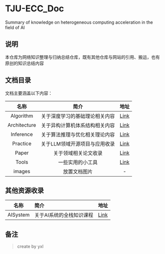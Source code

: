 # TJU-ECC_Doc
Summary of knowledge on heterogeneous computing acceleration in the field of AI


## 说明

本仓库为网络知识整理与归纳总结仓库，既有其他仓库与网站的引用、搬运，也有原创的知识总结内容




## 文档目录

文档主要涵盖以下内容：

| 名称  | 简介       | 地址    |
|:---:|:-----:|:---:|
| Algorithm | 关于深度学习的基础理论相关内容|[Link](./Algorithm/README.md)|
| Architecture | 关于异构计算机体系结构相关内容|[Link](./Architecture/README.md)|
| Inference | 关于算法推理与优化相关理论内容 |[Link](./Inference/README.md)|
| Practice | 关于LLM领域开源项目与应用收录 |[Link](./Practice/README.md)|
| Paper | 关于领域相关论文收录   |[Link](./Paper/README.md)|
| Tools | 一些实用的小工具   |[Link](./Tools/README.md)|
| images | 放置文档图片   | -|


## 其他资源收录

| 名称  | 简介       | 地址    |
|:---:|:----- |:--- |
| AISystem | 关于AI系统的全栈知识课程   | [Link](https://github.com/chenzomi12/AISystem)|

## 备注

> create by yxl

